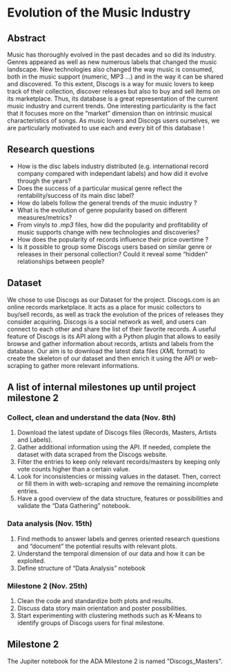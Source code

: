 # Evolution of the Music Industry

## Abstract

Music has thoroughly evolved in the past decades and so did its industry. Genres appeared as well as new numerous labels that changed the music landscape. New technologies also changed the way music is consumed, both in the music support (numeric, MP3 …) and in the way it can be shared and discovered. To this extent, Discogs is a way for music lovers to keep track of their collection, discover releases but also to buy and sell items on its marketplace. Thus, its database is a great representation of the current music industry and current trends. One interesting particularity is the fact that it focuses more on the “market” dimension than on intrinsic musical characteristics of songs. As music lovers and Discogs users ourselves, we are particularly motivated to use each and every bit of this database !

## Research questions

* How is the disc labels industry distributed (e.g. international record company compared with independant labels) and how did it evolve through the years?
* Does the success of a particular musical genre reflect the rentability/success of its main disc label?
* How do labels follow the general trends of the music industry ?
* What is the evolution of genre popularity based on different measures/metrics?
* From vinyls to *.mp3* files, how did the popularity and profitability of music supports change with new technologies and discoveries?
* How does the popularity of records influence their price overtime ?
* Is it possible to group some Discogs users based on similar genre or releases in their personal collection? Could it reveal some “hidden” relationships between people?

## Dataset
We chose to use Discogs as our Dataset for the project.
Discogs.com is an online records marketplace. It acts as a place for music collectors to buy/sell records, as well as track the evolution of the prices of releases they consider acquiring. Discogs is a social network as well, and users can connect to each other and share the list of their favorite records.
A useful feature of Discogs is its API along with a Python plugin that allows to easily browse and gather information about records, artists and labels from the database. Our aim is to download the latest data files (*XML* format) to create the skeleton of our dataset and then enrich it using the API or web-scraping to gather more relevant informations.


## A list of internal milestones up until project milestone 2

### Collect, clean and understand the data (Nov. 8th)
1. Download the latest update of Discogs files (Records, Masters, Artists and Labels).
2. Gather additional information using the API. If needed, complete the dataset with data scraped from the Discogs website.
3. Filter the entries to keep only relevant records/masters by keeping only vote counts higher than a certain value.
4. Look for inconsistencies or missing values in the dataset. Then, correct or fill them in with web-scraping and remove the remaining incomplete entries.
5. Have a good overview of the data structure, features or possibilities and validate the “Data Gathering” notebook.

### Data analysis (Nov. 15th)
1. Find methods to answer labels and genres oriented research questions and “document” the potential results with relevant plots.
2. Understand the temporal dimension of our data and how it can be exploited.
3. Define structure of “Data Analysis” notebook

### Milestone 2 (Nov. 25th)
1. Clean the code and standardize both plots and results.
2. Discuss data story main orientation and poster possibilities.
3. Start experimenting with clustering methods such as K-Means to identify groups of Discogs users for final milestone.

## Milestone 2
The Jupiter notebook for the ADA Milestone 2 is named "Discogs_Masters".